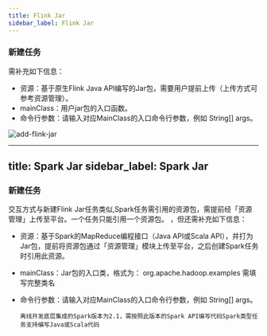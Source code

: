 ```yaml
---
title: Flink Jar
sidebar_label: Flink Jar
---
```


### 新建任务
需补充如下信息： 
* 资源：基于原生Flink Java API编写的Jar包，需要用户提前上传（上传方式可参考资源管理）。
* mainClass：用户jar包的入口函数。
* 命令行参数：请输入对应MainClass的入口命令行参数，例如 String[] args。

![add-flink-jar](/img/readme/flink-jar.png)




---
title: Spark Jar
sidebar_label: Spark Jar
---

### 新建任务
交互方式与新建Flink Jar任务类似,Spark任务需引用的资源包，需提前经「资源管理」上传至平台。一个任务只能引用一个资源包。
，但还需补充如下信息：
* 资源：基于Spark的MapReduce编程接口（Java API或Scala API），并打为Jar包，提前将资源包通过「资源管理」模块上传至平台，之后创建Spark任务时引用此资源。
* mainClass：Jar包的入口类，格式为： org.apache.hadoop.examples 需填写完整类名
* 命令行参数：请输入对应MainClass的入口命令行参数，例如 String[] args。

  ``` 离线开发底层集成的Spark版本为2.1，需按照此版本的Spark API编写代码Spark类型任务支持编写Java或Scala代码 ```


